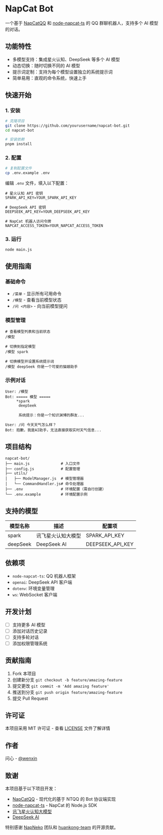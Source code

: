 # NapCat Bot

一个基于 [NapCatQQ](https://github.com/NapNeko/NapCatQQ) 和 [node-napcat-ts](https://github.com/huankong-team/node-napcat-ts) 的 QQ 群聊机器人，支持多个 AI 模型的对话。

## 功能特性

- 多模型支持：集成星火认知、DeepSeek 等多个 AI 模型
- 动态切换：随时切换不同的 AI 模型
- 提示词定制：支持为每个模型设置独立的系统提示词
- 简单易用：直观的命令系统，快速上手

## 快速开始

### 1. 安装
```bash
# 克隆项目
git clone https://github.com/yourusername/napcat-bot.git
cd napcat-bot

# 安装依赖
pnpm install
```

### 2. 配置
```bash
# 复制配置文件
cp .env.example .env
```

编辑 `.env` 文件，填入以下配置：
```env
# 星火认知 API 密钥
SPARK_API_KEY=YOUR_SPARK_API_KEY

# DeepSeek API 密钥
DEEPSEEK_API_KEY=YOUR_DEEPSEEK_API_KEY

# NapCat 机器人访问令牌
NAPCAT_ACCESS_TOKEN=YOUR_NAPCAT_ACCESS_TOKEN
```

### 3. 运行
```bash
node main.js
```

## 使用指南

### 基础命令
- `/菜单` - 显示所有可用命令
- `/模型` - 查看当前模型状态
- `/问 <内容>` - 向当前模型提问

### 模型管理
```
# 查看模型列表和当前状态
/模型

# 切换到指定模型
/模型 spark

# 切换模型并设置系统提示词
/模型 deepSeek 你是一个可爱的猫娘助手
```

### 示例对话
```
User: /模型
Bot: ===== 模型 =====
     *spark
      deepSeek
      
      系统提示：你是一个知识渊博的群友...

User: /问 今天天气怎么样？
Bot: 抱歉，我是AI助手，无法直接获取实时天气信息...
```

## 项目结构
```
napcat-bot/
├── main.js              # 入口文件
├── config.js            # 配置管理
├── utils/
│   ├── ModelManager.js  # 模型管理器
│   └── CommandHandler.js# 命令处理器
├── .env                 # 环境配置（需自行创建）
└── .env.example         # 环境配置示例
```

## 支持的模型

| 模型名称 | 描述 | 配置项 |
|---------|------|--------|
| spark | 讯飞星火认知大模型 | SPARK_API_KEY |
| deepSeek | DeepSeek AI | DEEPSEEK_API_KEY |

## 依赖项

- `node-napcat-ts`: QQ 机器人框架
- `openai`: DeepSeek API 客户端
- `dotenv`: 环境变量管理
- `ws`: WebSocket 客户端

## 开发计划

- [ ] 支持更多 AI 模型
- [ ] 添加对话历史记录
- [ ] 支持多轮对话
- [ ] 添加权限管理系统

## 贡献指南

1. Fork 本项目
2. 创建新分支 `git checkout -b feature/amazing-feature`
3. 提交更改 `git commit -m 'Add amazing feature'`
4. 推送到分支 `git push origin feature/amazing-feature`
5. 提交 Pull Request

## 许可证

本项目采用 MIT 许可证 - 查看 [LICENSE](LICENSE) 文件了解详情

## 作者

问心 - [@wenxin](https://github.com/wenxin1114)

## 致谢

本项目基于以下项目开发：

- [NapCatQQ](https://github.com/NapNeko/NapCatQQ) - 现代化的基于 NTQQ 的 Bot 协议端实现
- [node-napcat-ts](https://github.com/huankong-team/node-napcat-ts) - NapCat 的 Node.js SDK
- [讯飞星火认知大模型](https://xinghuo.xfyun.cn/)
- [DeepSeek AI](https://deepseek.com/)

特别感谢 [NapNeko](https://github.com/NapNeko) 团队和 [huankong-team](https://github.com/huankong-team) 的开源贡献。
